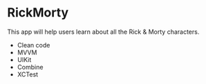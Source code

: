 # RickMorty
This app will help users learn about all the Rick &amp; Morty characters.

- Clean code
- MVVM
- UIKit
- Combine
- XCTest
